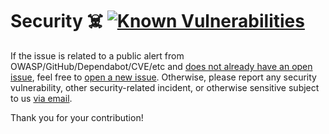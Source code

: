 # Security ☠️ [![Known Vulnerabilities][2]][1]

If the issue is related to a public alert from OWASP/GitHub/Dependabot/CVE/etc
and [does not already have an open issue][3], feel free to [open a new
issue][4]. Otherwise, please report any security vulnerability, other
security-related incident, or otherwise sensitive subject to us [via email][5].

Thank you for your contribution!

[1]: https://snyk.io/test/github/Xunnamius/elections_irv.api.hscc.bdpa.org
[2]:
  https://snyk.io/test/github/Xunnamius/elections_irv.api.hscc.bdpa.org/badge.svg
[3]: https://github.com/Xunnamius/elections_irv.api.hscc.bdpa.org/issues?q=
[4]:
  https://github.com/Xunnamius/elections_irv.api.hscc.bdpa.org/issues/new/choose
[5]:
  mailto:security@ergodark.com?subject=ALERT%3A%20SECURITY%20INCIDENT%3A%20%28five%20word%20summary%29

